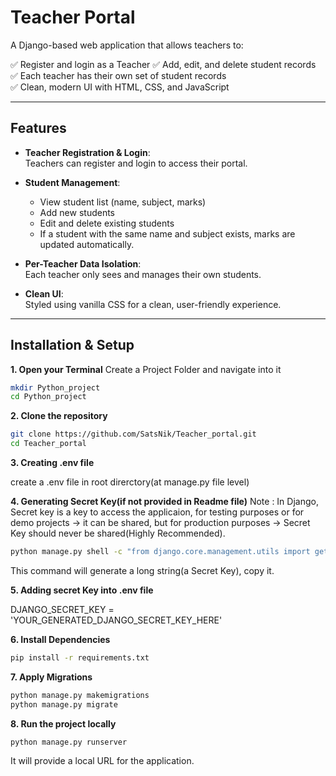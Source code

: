 # Teacher Portal

A Django-based web application that allows teachers to:

✅ Register and login as a Teacher
✅ Add, edit, and delete student records  
✅ Each teacher has their own set of student records  
✅ Clean, modern UI with HTML, CSS, and JavaScript

---

## Features

- **Teacher Registration & Login**:  
  Teachers can register and login to access their portal.

- **Student Management**:  
  - View student list (name, subject, marks)  
  - Add new students  
  - Edit and delete existing students  
  - If a student with the same name and subject exists, marks are updated automatically.

- **Per-Teacher Data Isolation**:  
  Each teacher only sees and manages their own students.

- **Clean UI**:  
  Styled using vanilla CSS for a clean, user-friendly experience.

---

## Installation & Setup
**1. Open your Terminal**
Create a Project Folder and navigate into it
```bash
mkdir Python_project
cd Python_project
```
**2. Clone the repository**  
```bash
git clone https://github.com/SatsNik/Teacher_portal.git
cd Teacher_portal
```
**3. Creating .env file**

create a .env file in root direrctory(at manage.py file level)

**4. Generating Secret Key(if not provided in Readme file)**
Note : In Django, Secret key is a key to access the applicaion, for testing purposes or for demo projects -> it can be shared, but for production purposes -> Secret Key should never be shared(Highly Recommended).
```bash
python manage.py shell -c "from django.core.management.utils import get_random_secret_key; print(get_random_secret_key())"
```
This command will generate a long string(a Secret Key), copy it.

**5. Adding secret Key into .env file**

DJANGO_SECRET_KEY = 'YOUR_GENERATED_DJANGO_SECRET_KEY_HERE'

**6. Install Dependencies**
```bash
pip install -r requirements.txt
```

**7. Apply Migrations**
```bash
python manage.py makemigrations
python manage.py migrate
```

**8. Run the project locally**
```bash
python manage.py runserver
```
It will provide a local URL for the application.
